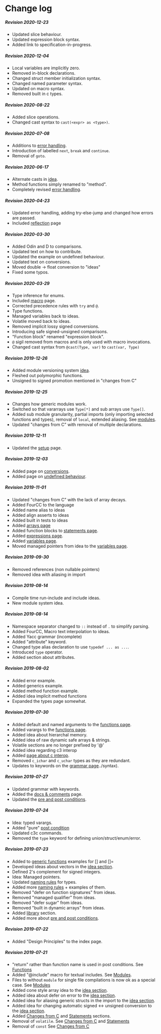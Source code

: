 # Change log

##### Revision 2020-12-23
- Updated slice behaviour.
- Updated expression block syntax.  
- Added link to specification-in-progress.

##### Revision 2020-12-04
- Local variables are implicitly zero.
- Removed in-block declarations.
- Changed struct member initialization syntax.
- Changed named parameter syntax.
- Updated on macro syntax.
- Removed built in c types.

##### Revision 2020-08-22
- Added slice operations.
- Changed cast syntax to `cast(<expr> as <type>)`.
    
##### Revision 2020-07-08
- Additions to [error handling](../errorhandling).
- Introduction of labelled `next`, `break` and `continue`.
- Removal of `goto`.

##### Revision 2020-06-17
- Alternate casts in [idea](../ideas).
- Method functions simply renamed to "method".
- Completely revised [error handling](../errorhandling).

##### Revision 2020-04-23
- Updated error handling, adding try-else-jump and changed how errors are passed.
- Included [reflection](../reflection) page

##### Revision 2020-03-30
- Added Odin and D to comparisons.
- Updated text on how to contribute.
- Updated the example on undefined behaviour.
- Updated text on conversions.
- Moved double -> float conversion to "ideas"
- Fixed some typos.

##### Revision 2020-03-29
- Type inference for enums.
- Included [macro](../macros) page.
- Corrected precedence rules with `try` and `@`.
- Type functions.
- Managed variables back to ideas.
- Volatile moved back to ideas.
- Removed implicit lossy signed conversions.
- Introducing safe signed-unsigned comparisons.
- "Function block" renamed "expression block".
- `@` sigil removed from macros and is only used with macro invocations.
- Changed cast syntax from `@cast(Type, var)` to `cast(var, Type)`

##### Revision 2019-12-26
- Added module versioning system [idea](../ideas). 
- Fleshed out polymorphic functions.
- Unsigned to signed promotion mentioned in "changes from C"

##### Revision 2019-12-25
- Changes how generic modules work.
- Switched so that vararrays use `Type[*]` and sub arrays use `Type[]`.
- Added sub module granularity, partial imports (only importing selected functions and types), removal of `local`, extended aliasing. See [modules](../modules).
- Updated "changes from C" with removal of multiple declarations.

##### Revision 2019-12-11
- Updated the [setup](../setup) page.

##### Revision 2019-12-03
- Added page on [conversions](../conversion).
- Added page on [undefined behaviour](../undefinedbehaviour).

##### Revision 2019-11-01
- Updated "changes from C" with the lack of array decays.
- Added FourCC to the language 
- Added name alias to ideas
- Added align asserts to ideas
- Added built in tests to ideas
- Added [arrays page](../arrays)
- Added function blocks to [statements page](../statements).
- Added [expressions page](../expressions).
- Added [variables page](../variables).
- Moved managed pointers from idea to the [variables page](../variables).

##### Revision 2019-09-30

- Removed references (non nullable pointers)
- Removed idea with aliasing in import

##### Revision 2019-08-14

- Compile time run-include and include ideas.
- New module system idea.

##### Revision 2019-08-14

- Namespace separator changed to `::` instead of `.` to simplify parsing. 
- Added FourCC, Macro text interpolation to ideas.
- Added Yacc grammar (incomplete)
- Added "attribute" keyword. 
- Changed type alias declaration to use `typedef ... as ...`. 
- Introduced `type` operator. 
- Added section about attributes.

##### Revision 2019-08-02

- Added error example.
- Added generics example.
- Added method function example.
- Added idea implicit method functions
- Expanded the types page somewhat.

##### Revision 2019-07-30

- Added default and named arguments to the [functions page](../functions).
- Added varargs to the [functions page](../functions).
- Added idea about hierarchal memory.
- Added idea of raw dynamic safe arrays & strings.
- Volatile sections are no longer prefixed by '@'
- Added idea regarding c3 interop
- Added [page about c interop](../cinterop).
- Removed `c_ichar` and `c_uchar` types as they are redundant.
- Updates to keywords on the [grammar page]()../syntax).

##### Revision 2019-07-27

- Updated grammar with keywords.
- Added the [docs & comments](../comments) page.
- Updated the [pre and post conditions](../preconditions).

##### Revision 2019-07-24

- Idea: typed varargs.
- Added "pure" [post condition](../preconditions)
- Updated c3c commands.
- Removed the `type` keyword for defining union/struct/enum/error.

##### Revision 2019-07-23

- Added to [generic functions](../generics) examples for [] and []=
- Developed ideas about vectors in the [idea section](../ideas).
- Defined 2's complement for signed integers. 
- Idea: Managed pointers.
- Updated [naming rules](../naming) for types.
- Added more [naming rules](../naming) + examples of them.
- Removed "defer on function signatures" from ideas.
- Removed "managed qualifier" from ideas.
- Removed "defer sugar" from ideas.
- Removed "built in dynamic arrays" from ideas.
- Added [library](../library) section.
- Added more about [pre and post conditions](../preconditions).

##### Revision 2019-07-22

- Added "Design Principles" to the index page.

##### Revision 2019-07-21

- "return" rather than function name is used in post conditions. See [Functions](../functions#pre-and-post-conditions)
- Added "@include" macro for textual includes. See [Modules](../modules#textual-includes).
- Files to without `module` for single file compilations is now ok as a special case. See [Modules](../modules)
- Added cone style array idea to the [idea section](../ideas).
- Added idea about defer on error to the [idea section](../ideas).
- Added idea for aliasing generic structs in the import to the [idea section](../ideas).
- Added idea for changing automatic signed <-> unsigned conversion to the [idea section](../ideas).
- Added [Changes from C](../changesfromc) and [Statements](../statements) sections.
- Removal of `volatile`. See [Changes from C](../changesfromc) and [Statements](../statements)
- Removal of `const` See [Changes from C](../changesfromc)


